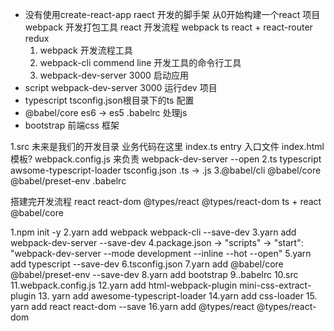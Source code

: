 - 没有使用create-react-app raect 开发的脚手架
    从0开始构建一个react 项目 webpack 开发打包工具
    react 开发流程 webpack ts react + react-router redux
    1. webpack 开发流程工具
    2. webpack-cli commend line 开发工具的命令行工具
    3. webpack-dev-server 3000 启动应用
- script webpack-dev-server 3000 运行dev 项目
- typescript tsconfig.json根目录下的ts 配置
- @babel/core     es6 -> es5
    .babelrc 处理js
- bootstrap 前端css 框架

1.src 未来是我们的开发目录 业务代码在这里
    index.ts entry 入口文件
    index.html 模板?
    webpack.config.js 来负责 webpack-dev-server --open
2.ts typescript awsome-typescript-loader tsconfig.json
    .ts -> .js
3.@babel/cli @babel/core @babel/preset-env
    .babelrc

搭建完开发流程
react react-dom
@types/react @types/react-dom   ts + react   @babel/core

1.npm init -y
2.yarn add  webpack webpack-cli --save-dev
3.yarn add  webpack-dev-server --save-dev
4.package.json -> "scripts" -> "start": "webpack-dev-server --mode development --inline --hot --open"
5.yarn add  typescript --save-dev
6.tsconfig.json
7.yarn add  @babel/core @babel/preset-env --save-dev
8.yarn add bootstrap
9..babelrc
10.src
11.webpack.config.js
12.yarn add html-webpack-plugin mini-css-extract-plugin
13. yarn add awesome-typescript-loader
14.yarn add css-loader
15. yarn add  react react-dom --save
16.yarn add @types/react @types/react-dom

